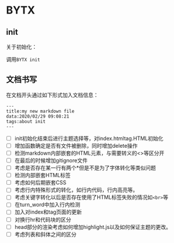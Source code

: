 # BYTX

## init

关于初始化：

调用`BYTX init` 



## 文档书写

在文档开头通过如下形式加入文档信息：

```
---
title:my new markdown file
data:2020/02/29 09:08:21
tags:about init
---
```

- [ ] init初始化结束后进行主题选择等，对index.htmltag.HTML初始化
- [ ] 增加函数确定是否有文件被删除，同时增加delete操作
- [ ] 检测markdown内部嵌套的HTML元素，与需要转义的<>等区分开
- [ ] 在最后的时候增加gitignore文件
- [ ] 考虑是否存在某一行有两个*但是不是为了字体转化等类似问题
- [ ] 检测内部嵌套HTML标签
- [ ] 考虑如何后期嵌套CSS
- [ ] 考虑行内特殊形式的转化，如行内代码，行内高亮等。
- [ ] 考虑关键字转化以后是否存在使用了HTML标签失败的情况如`<br>`等
- [ ] 在turn_word中加入行内检测
- [ ] 加入对index和tag页面的更新
- [ ] 对换行hr和代码块的区分
- [ ] head部分的渲染考虑如何增加highlight.js以及如何保证主题的更改。
- [ ] 考虑列表和斜体之间的区分
